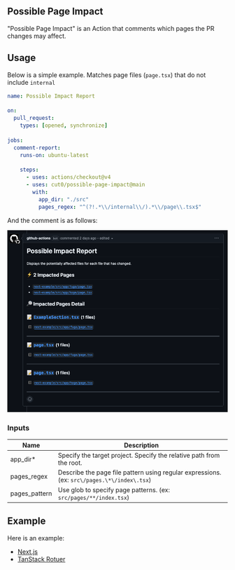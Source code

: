 ## Possible Page Impact

"Possible Page Impact" is an Action that comments which pages the PR changes may affect.

## Usage

Below is a simple example.
Matches page files (`page.tsx`) that do not include `internal`

```yaml
name: Possible Impact Report

on:
  pull_request:
    types: [opened, synchronize]

jobs:
  comment-report:
    runs-on: ubuntu-latest

    steps:
      - uses: actions/checkout@v4
      - uses: cut0/possible-page-impact@main
        with:
          app_dir: "./src"
          pages_regex: "^(?!.*\\/internal\\/).*\\/page\\.tsx$"
```

And the comment is as follows:

![comment](./assets/images/comment.png)

### Inputs

| Name          | Description                                                                                 |
| ------------- | ------------------------------------------------------------------------------------------- |
| app_dir\*     | Specify the target project. Specify the relative path from the root.                        |
| pages_regex   | Describe the page file pattern using regular expressions. (ex: `src\/pages.\*\/index\.tsx`) |
| pages_pattern | Use glob to specify page patterns. (ex: `src/pages/**/index.tsx`)                           |

## Example

Here is an example:

- [Next.js](./examples/next-example/.github/workflows/_example.yml)
- [TanStack Rotuer](./examples/tanstack-router-example/.github/workflows/_example.yml)
